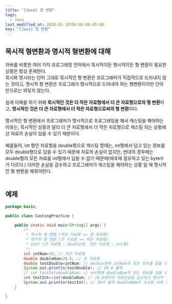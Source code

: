 ```yaml
---
title: "[Java] 형 변환"
tags:
  - Java
last_modified_at: 2020-01-18T08:06:00-05:00
key: "[Java] 형 변환"
---
```


## 묵시적 형변환과 명시적 형변환에 대해

<!--more-->

자바를 비롯한 여러 가지 프로그래밍 언어에서 묵시적이든 명시적이든 형 변환이 필요한 상황은 항상 존재한다.<br>
묵시와 명시라는 단어 그대로 묵시적인 형 변환은 프로그래머가 직접적으로 드러내지 않는 것아고, 명시적 형 변환은 프로그래가 명시적으로 드러내어 하는 형변환이지만 단어만으로는 와닿지 않는다.<br><br>
쉽게 이해를 하기 위해 **묵시적인 것은 더 작은 자료형에서 더 큰 자료형으로의 형 변환**이고, **명시적인 것은 더 큰 자료형에서 더 작은 자료형으로써의 형 변환**이다.<br><br>
명시적인 형 변환에서 프로그래머가 명시적으로 프로그래밍을 해서 캐스팅을 해야하는 이유는, 묵시적인 상황과 달리 더 큰 자료형에서 더 작은 자료형으로 캐스팅 되는 상황에선 자료의 손실이 있을 수 있기 때문이다.<br><br>
예를들어, int 형인 자료형을 double형으로 캐스팅 할때는, int형에서 담고 있는 정보를 모두 double형으로 담을 수 있기 때문에 자료의 손실이 없지만, 반대의 경우에는 double형의 모든 자료를 int형에서 담을 수 없기 때문에(애초에 점유하고 있는 byte수가 다르다.) 이러한 손실을 감수하고 프로그래머가 캐스팅을 해야하는 상황 일 때 명시적인 형 변환을 해줘야한다.<br><br>

## 예제

```java
package basic;

public class CastingPractice {

	public static void main(String[] args) {
		/*
		 * 묵시적 형 변환 (작은 자료형 => 큰 자료형)
		 * 명시적 형 변환 (큰 자료형 => 작은 자료형)
		 * test (큰 자료형 : double형, 작은 자료형 : int형)
		 */
		int intNum=10; // 작은 자료형
		double doubleNum=20.5; // 큰 자료형
		double testDouble=intNum; // double형에 intNum의 모든 정보를 담을 수 있기 때문에 명시적으로 캐스팅 하지 않아도 묵시적으로 캐스팅 된 후 assign
		System.out.println(testDouble); // 10.0 출력
		// int testInt=doubleNum; // int형에 doubleNum의 모든 정보를 담을 수 없기 때문에 명시적으로 캐스팅 하지 않으면 에러발생 -> 주석처리
		int testInt=(int)doubleNum; // 10.0에서의 자료손실을 감수하고 명시적 형 변환 -> (int)
		System.out.println(testInt); // 20이 출력 doubleNUm의 소수점 아래 정보는 담지 못 했다.
	}

}
```
